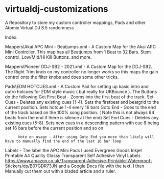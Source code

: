 # virtualdj-customizations
A Repository to store my custom controller mappings, Pads and other Atomix Virtual DJ 8.5 randomness

Index: 

  Mappers\Akai APC Mini - Beatjumps.xml 
          - A Custom Map for the Akai APC Mini Controller. This map has all Beatjumps from 1 Beat to 32 Bars. Stem control. Low/Mid/Hi Kill Buttons. and more.


  Mappers\Pioneer DDJ-SB2 - 2021.xml
          - A Custom Map for the DDJ-SB2. The Right Trim knob on my controller no longer works so this maps the gain control onto the filter knobs and does some other tricks.
        
  Pads\EDM HOTCUES.xml
          - A Custom Pad for setting up basic intro and outro hotcues for EDM style music ( but really for UKBounce ). The Buttons do the following
          Get First Beat - Zooms into the first beat of the track.
          Set Cues - Deletes any existing cues (1-4). Sets the firstbeat and beatgrid to the current position. Sets hotcue 1-4 every 16 bars
          Goto End - Goes to the end of the track based on the 100% song position. ( Note this is not always 64 beats from the end if there is silence at the end)
          Set End Cues - Deletes any existing cues (5-8). Sets new cues in a descending pattern with cue 8 being set 16 bars before the current position and so on
          
          Note on usage - After using Goto End you more than likely will have to manually find the end of the last 16 bar loop
          
          
          
Labels - The label the APC Mini Pads I used Evergreen Goods Inkjet Printable A4 Quality Glossy Transparent Self Adhesive Vinyl Labels https://www.amazon.co.uk/Transparent-Adhesive-Printable-Waterproof-Stickers/dp/B07GDR73JN and a Google Docs file with the text. 
I then Manually cut them out with a bladed article and a ruler.
          
      

